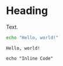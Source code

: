 # Heading

Text.

```sh
echo "Hello, world!"
```

<!--Result:-->

```
Hello, world!
```

`echo "Inline Code"`
